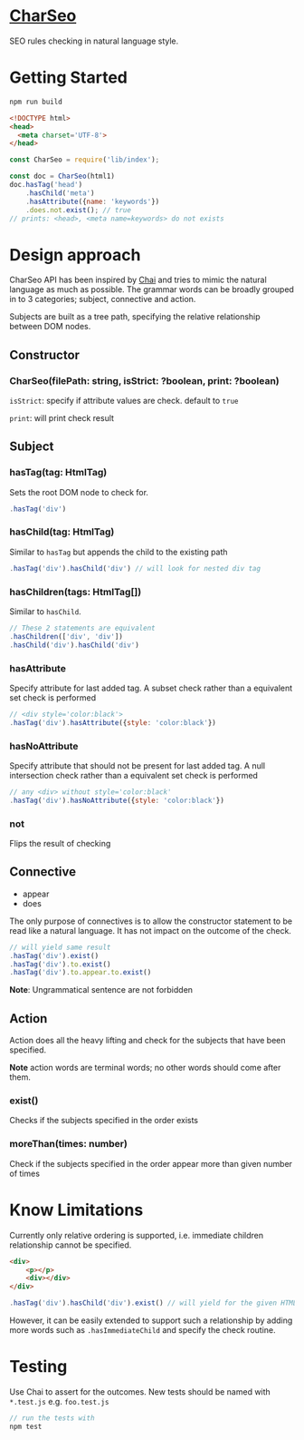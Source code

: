 # [CharSeo](https://en.wikipedia.org/wiki/Char_siu)
SEO rules checking in natural language style.

# Getting Started
```js
npm run build
```

```html
<!DOCTYPE html>
<head>
  <meta charset='UTF-8'>
</head>
```
```js
const CharSeo = require('lib/index');

const doc = CharSeo(html1)
doc.hasTag('head')
    .hasChild('meta')
    .hasAttribute({name: 'keywords'})
    .does.not.exist(); // true
// prints: <head>, <meta name=keywords> do not exists
```


# Design approach
CharSeo API has been inspired by [Chai](http://www.chaijs.com/api/bdd/) and tries to mimic the natural language as much as possible. The grammar words can be broadly grouped in to 3 categories; subject, connective and action.

Subjects are built as a tree path, specifying the relative relationship between DOM nodes.

## Constructor
### CharSeo(filePath: string, isStrict: ?boolean, print: ?boolean)
`isStrict`: specify if attribute values are check. default to `true`

`print`: will print check result

## Subject

### hasTag(tag: HtmlTag)
Sets the root DOM node to check for.
```js
.hasTag('div')
```

### hasChild(tag: HtmlTag)
Similar to `hasTag` but appends the child to the existing path
```js
.hasTag('div').hasChild('div') // will look for nested div tag
```

### hasChildren(tags: HtmlTag[])
Similar to `hasChild`.
```js
// These 2 statements are equivalent
.hasChildren(['div', 'div'])
.hasChild('div').hasChild('div')
```
### hasAttribute
Specify attribute for last added tag. A subset check rather than a equivalent set check is performed
```js
// <div style='color:black'>
.hasTag('div').hasAttribute({style: 'color:black'})
```
### hasNoAttribute
Specify attribute that should not be present for last added tag. A null intersection check rather than a equivalent set check is performed

```js
// any <div> without style='color:black'
.hasTag('div').hasNoAttribute({style: 'color:black'})
```

### not
Flips the result of checking

## Connective
- appear
- does

The only purpose of connectives is to allow the constructor statement to be read like a natural language. It has not impact on the outcome of the check.
```js
// will yield same result
.hasTag('div').exist()
.hasTag('div').to.exist()
.hasTag('div').to.appear.to.exist()
```
__Note__: Ungrammatical sentence are not forbidden

## Action
Action does all the heavy lifting and check for the subjects that have been specified.

__Note__ action words are terminal words; no other words should come after them.

### exist()
Checks if the subjects specified in the order exists

### moreThan(times: number)
Check if the subjects specified in the order appear more than given number of times

# Know Limitations
Currently only relative ordering is supported, i.e. immediate children relationship cannot be specified.

```html
<div>
    <p></p>
    <div></div>
</div>
```
```js
.hasTag('div').hasChild('div').exist() // will yield for the given HTML
```

However, it can be easily extended to support such a relationship by adding more words such as `.hasImmediateChild` and specify the check routine.

# Testing
Use Chai to assert for the outcomes. New tests should be named with `*.test.js` e.g. `foo.test.js`
```js
// run the tests with
npm test
```
